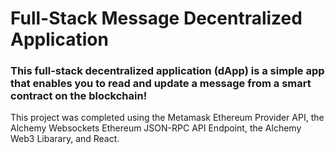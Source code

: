 # Full-Stack Message Decentralized Application

### This full-stack decentralized application (dApp) is a simple app that enables you to read and update a message from a smart contract on the blockchain!

This project was completed using the Metamask Ethereum Provider API, the Alchemy Websockets Ethereum JSON-RPC API Endpoint, the Alchemy Web3 Libarary, and React.

